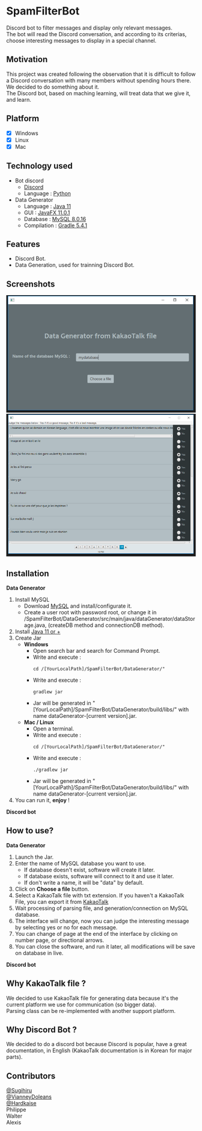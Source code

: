 # SpamFilterBot
Discord bot to filter messages and display only relevant messages.  
The bot will read the Discord conversation, and according to its criterias, choose interesting messages to display in a special channel.

## Motivation
This project was created following the observation that it is difficult to follow a Discord conversation with many members without spending hours there.  
We decided to do something about it.  
The Discord bot, based on maching learning, will treat data that we give it, and learn.

## Platform
- [x] Windows
- [x] Linux
- [x] Mac

## Technology used
- Bot discord
  - [Discord](https://discordapp.com/)
  - Language : [Python](https://www.python.org/)
- Data Generator
  - Language : [Java 11](https://www.java.com)
  - GUI : [JavaFX 11.0.1](https://openjfx.io/)
  - Database : [MySQL 8.0.16](https://www.mysql.com/)
  - Compilation : [Gradle 5.4.1](https://gradle.org/)

## Features
- Discord Bot.
- Data Generation, used for trainning Discord Bot.

## Screenshots

![Screenshot](./Screenshots/FirstScreenDataGenerator.PNG)  
![Screenshot](./Screenshots/SecondScreenDataGenerator.PNG)  

## Installation
**Data Generator**
  1. Install MySQL
      - Download [MySQL](https://www.mysql.com/downloads/) and install/configurate it.
      - Create a user root with password root, or change it in /SpamFilterBot/DataGenerator/src/main/java/dataGenerator/dataStorage.java, (createDB method and connectionDB method).
  2. Install [Java 11 or +](https://www.oracle.com/technetwork/java/javase/downloads/jdk11-downloads-5066655.html)
  3. Create Jar
      - **Windows**
        - Open search bar and search for Command Prompt.
        - Write and execute :
          ```
          cd /[YourLocalPath]/SpamFilterBot/DataGenerator/"
          ```
        - Write and execute :
          ```
          gradlew jar
          ```
        - Jar will be generated in "[YourLocalPath]/SpamFilterBot/DataGenerator/build/libs/" with name dataGenerator-[current version].jar.
      - **Mac / Linux**
        - Open a terminal.
        - Write and execute :
          ```
          cd /[YourLocalPath]/SpamFilterBot/DataGenerator/"
          ```
        - Write and execute :
          ```
          ./gradlew jar
          ```
        - Jar will be generated in "[YourLocalPath]/SpamFilterBot/DataGenerator/build/libs/" with name dataGenerator-[current version].jar.
  4. You can run it, **enjoy** !    

**Discord bot**


## How to use?
**Data Generator**
  1. Launch the Jar.
  2. Enter the name of MySQL database you want to use.
      - If database doesn't exist, software will create it later.
      - If database exists, software will connect to it and use it later.
      - If don't write a name, it will be "data" by default.
  3. Click on **Choose a file** button.
  4. Select a KakaoTalk file with txt extension. If you haven't a KakaoTalk File, you can export it from [KakaoTalk](https://cs.kakao.com/helps?articleId=1073183090&category=234&device=2&locale=en&service=8)
  5. Wait processing of parsing file, and generation/connection on MySQL database.
  6. The interface will change, now you can judge the interesting message by selecting yes or no for each message.
  7. You can change of page at the end of the interface by clicking on number page, or 	directional arrows.
  8. You can close the software, and run it later, all modifications will be save on database in live.    

**Discord bot**

## Why KakaoTalk file ?
We decided to use KakaoTalk file for generating data because it's the current platform we use for communication (so bigger data).  
Parsing class can be re-implemented with another support platform.

## Why Discord Bot ?
We decided to do a discord bot because Discord is popular, have a great documentation, in English (KakaoTalk documentation is in Korean for major parts).

## Contributors
[@Sugihiru](https://github.com/Sugihiru)  
[@VianneyDoleans](https://github.com/VianneyDoleans)  
[@Hardkaise](https://github.com/Hardkaise)  
Philippe  
Walter  
Alexis  
